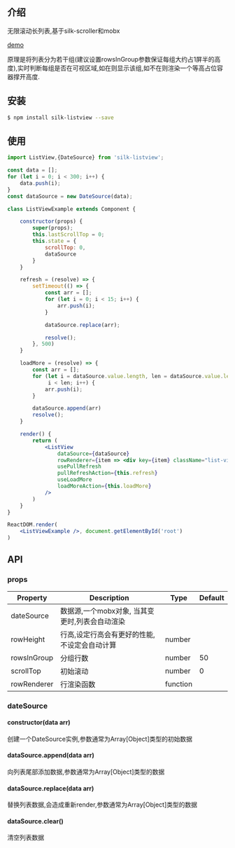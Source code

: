 

## 介绍

无限滚动长列表,基于silk-scroller和mobx

[demo](https://jingoal-silk.github.io/ListView/dist/index.html)

原理是将列表分为若干组(建议设置rowsInGroup参数保证每组大约占1屏半的高度),实时判断每组是否在可视区域,如在则显示该组,如不在则渲染一个等高占位容器撑开高度.

## 安装

```bash
$ npm install silk-listview --save
```

## 使用

```jsx
import ListView,{DateSource} from 'silk-listview';

const data = [];
for (let i = 0; i < 300; i++) {
    data.push(i);
}
const dataSource = new DateSource(data);

class ListViewExample extends Component {

    constructor(props) {
        super(props);
        this.lastScrollTop = 0;
        this.state = {
            scrollTop: 0,
            dataSource
        }
    }

    refresh = (resolve) => {
        setTimeout(() => {
            const arr = [];
            for (let i = 0; i < 15; i++) {
                arr.push(i);
            }

            dataSource.replace(arr);

            resolve();
        }, 500)
    }

    loadMore = (resolve) => {
        const arr = [];
        for (let i = dataSource.value.length, len = dataSource.value.length + 15;
             i < len; i++) {
            arr.push(i);
        }

        dataSource.append(arr)
        resolve();
    }

    render() {
        return (
            <ListView
                dataSource={dataSource}
                rowRenderer={item => <div key={item} className="list-view-item">上拉下拉{item + 1}</div>}
                usePullRefresh
                pullRefreshAction={this.refresh}
                useLoadMore
                loadMoreAction={this.loadMore}
            />
        )
    }
}

ReactDOM.render(
    <ListViewExample />, document.getElementById('root')
)


```

## API

### props

| Property             | Description           | Type       | Default       |
|---------------- |----------------|----------|----------|
| dateSource         |  数据源,一个mobx对象, 当其变更时,列表会自动渲染 |  |   |
| rowHeight         |  行高,设定行高会有更好的性能,不设定会自动计算  | number |   |
| rowsInGroup         |   分组行数   | number |  50 |
| scrollTop         |  初始滚动  | number | 0 |
| rowRenderer         |   行渲染函数  | function |   |




### dateSource

#### constructor(data arr)
创建一个DateSource实例,参数通常为Array[Object]类型的初始数据

#### dataSource.append(data arr)
向列表尾部添加数据,参数通常为Array[Object]类型的数据

#### dataSource.replace(data arr)
替换列表数据,会造成重新render,参数通常为Array[Object]类型的数据

#### dataSource.clear()
清空列表数据


